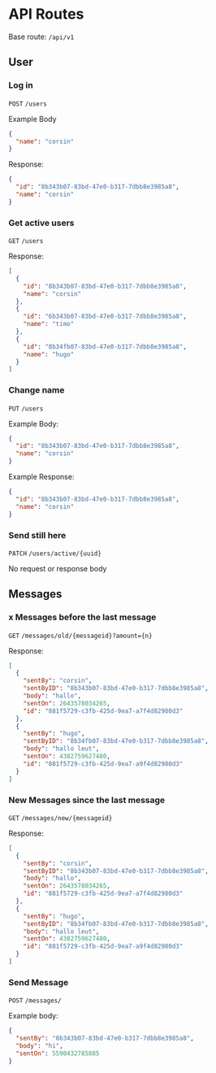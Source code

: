 # API Routes

Base route: `/api/v1`

## User

### Log in

`POST` `/users`

Example Body

```json
{
  "name": "corsin"
}
```

Response:

```json
{
  "id": "8b343b07-83bd-47e0-b317-7dbb8e3985a8",
  "name": "corsin"
}
```

### Get active users

`GET` `/users`

Response:

```json
[
  {
    "id": "8b343b07-83bd-47e0-b317-7dbb8e3985a8",
    "name": "corsin"
  },
  {
    "id": "6b343b07-83bd-47e0-b317-7dbb8e3985a8",
    "name": "timo"
  },
  {
    "id": "8b34fb07-83bd-47e0-b317-7dbb8e3985a8",
    "name": "hugo"
  }
]
```

### Change name

`PUT` `/users`

Example Body:

```json
{
  "id": "8b343b07-83bd-47e0-b317-7dbb8e3985a8",
  "name": "corsin"
}
```

Example Response:

```json
{
  "id": "8b343b07-83bd-47e0-b317-7dbb8e3985a8",
  "name": "corsin"
}
```

### Send still here

`PATCH` `/users/active/{uuid}`

No request or response body

## Messages

### x Messages before the last message

`GET` `/messages/old/{messageid}?amount={n}`

Response:

```json
[
  {
    "sentBy": "corsin",
    "sentByID": "8b343b07-83bd-47e0-b317-7dbb8e3985a8",
    "body": "hallo",
    "sentOn": 2643578034265,
    "id": "881f5729-c3fb-425d-9ea7-a7f4d82980d3"
  },
  {
    "sentBy": "hugo",
    "sentByID": "8b34fb07-83bd-47e0-b317-7dbb8e3985a8",
    "body": "hallo leut",
    "sentOn": 4382759627480,
    "id": "881f5729-c3fb-425d-9ea7-a9f4d82980d3"
  }
]
```

### New Messages since the last message

`GET` `/messages/new/{messageid}`

Response:

```json
[
  {
    "sentBy": "corsin",
    "sentByID": "8b343b07-83bd-47e0-b317-7dbb8e3985a8",
    "body": "hallo",
    "sentOn": 2643578034265,
    "id": "881f5729-c3fb-425d-9ea7-a7f4d82980d3"
  },
  {
    "sentBy": "hugo",
    "sentByID": "8b34fb07-83bd-47e0-b317-7dbb8e3985a8",
    "body": "hallo leut",
    "sentOn": 4382759627480,
    "id": "881f5729-c3fb-425d-9ea7-a9f4d82980d3"
  }
]
```

### Send Message

`POST` `/messages/`

Example body:

```json
{
  "sentBy": "8b343b07-83bd-47e0-b317-7dbb8e3985a8",
  "body": "hi",
  "sentOn": 5590432785885
}
```
